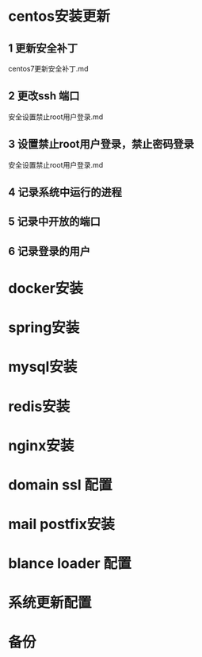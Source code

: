 
# centos安装更新

## 1 更新安全补丁
centos7更新安全补丁.md
## 2 更改ssh 端口
安全设置禁止root用户登录.md
## 3 设置禁止root用户登录，禁止密码登录
安全设置禁止root用户登录.md
## 4 记录系统中运行的进程
## 5 记录中开放的端口
## 6 记录登录的用户


# docker安装

# spring安装

# mysql安装

# redis安装

# nginx安装

# domain ssl 配置

# mail postfix安装

# blance loader 配置

# 系统更新配置

# 备份